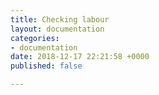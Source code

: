 ```yaml
---
title: Checking labour
layout: documentation
categories:
- documentation
date: 2018-12-17 22:21:58 +0000
published: false

---
```

